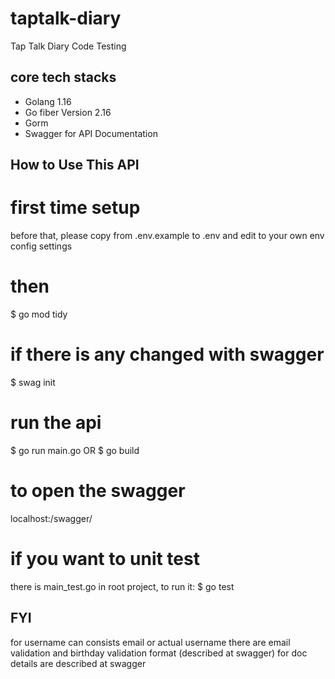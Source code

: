 # taptalk-diary
Tap Talk Diary Code Testing

## core tech stacks
- Golang 1.16
- Go fiber Version 2.16
- Gorm
- Swagger for API Documentation

## How to Use This API
# first time setup
before that, please copy from .env.example to .env and edit to your own env config settings
# then
$ go mod tidy
# if there is any changed with swagger
$ swag init 
# run the api
$ go run main.go
OR 
$ go build <Your Executed file>
# to open the swagger 
localhost:<yourport>/swagger/
# if you want to unit test
there is main_test.go in root project, to run it:
$ go test

## FYI
 for username can consists email or actual username 
 there are email validation and birthday validation format (described at swagger)
 for doc details are described at swagger
